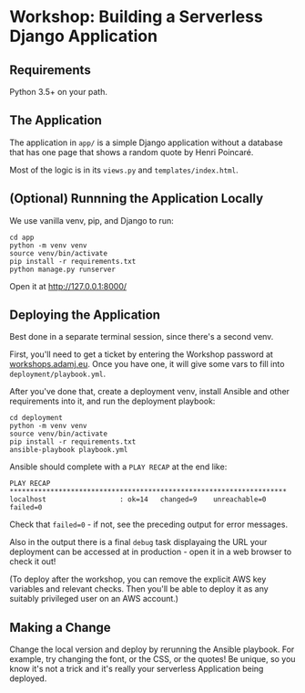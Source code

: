 # Workshop: Building a Serverless Django Application

## Requirements

Python 3.5+ on your path.

## The Application

The application in `app/` is a simple Django application without a database
that has one page that shows a random quote by Henri Poincaré.

Most of the logic is in its `views.py` and `templates/index.html`.

## (Optional) Runnning the Application Locally

We use vanilla venv, pip, and Django to run:

```
cd app
python -m venv venv
source venv/bin/activate
pip install -r requirements.txt
python manage.py runserver
```

Open it at http://127.0.0.1:8000/

## Deploying the Application

Best done in a separate terminal session, since there's a second venv.

First, you'll need to get a ticket by entering the Workshop password at
[workshops.adamj.eu](https://workshops.adamj.eu). Once you have one, it will
give some vars to fill into `deployment/playbook.yml`.

After you've done that, create a deployment venv, install Ansible and other
requirements into it, and run the deployment playbook:

```
cd deployment
python -m venv venv
source venv/bin/activate
pip install -r requirements.txt
ansible-playbook playbook.yml
```

Ansible should complete with a `PLAY RECAP` at the end like:

```
PLAY RECAP ********************************************************************
localhost                  : ok=14   changed=9    unreachable=0    failed=0
```

Check that `failed=0` - if not, see the preceding output for error messages.

Also in the output there is a final `debug` task displayaing the URL your
deployment can be accessed at in production - open it in a web browser to check
it out!

(To deploy after the workshop, you can remove the explicit AWS key
variables and relevant checks. Then you'll be able to deploy it as any suitably
privileged user on an AWS account.)

## Making a Change

Change the local version and deploy by rerunning the Ansible playbook. For
example, try changing the font, or the CSS, or the quotes! Be unique, so you
know it's not a trick and it's really your serverless Application being
deployed.

